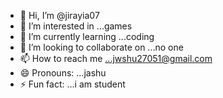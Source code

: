 - 👋 Hi, I’m @jirayia07
- 👀 I’m interested in ...games
- 🌱 I’m currently learning ...coding
- 💞️ I’m looking to collaborate on ...no one
- 📫 How to reach me ...jwshu27051@gmail.com
- 😄 Pronouns: ...jashu
- ⚡ Fun fact: ...i am student

<!---
jirayia07/jirayia07 is a ✨ special ✨ repository because its `README.md` (this file) appears on your GitHub profile.
You can click the Preview link to take a look at your changes.
--->
